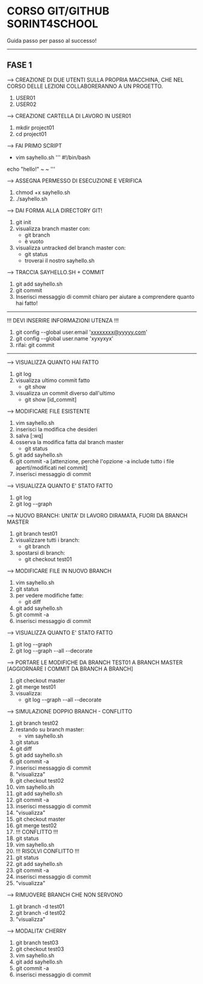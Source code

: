 # CORSO GIT/GITHUB SORINT4SCHOOL
Guida passo per passo al successo!

***

## FASE 1
--> CREAZIONE DI DUE UTENTI SULLA PROPRIA MACCHINA, CHE NEL CORSO DELLE LEZIONI COLLABORERANNO A UN PROGETTO.
1. USER01
2. USER02

--> CREAZIONE CARTELLA DI LAVORO IN USER01
1. mkdir project01
2. cd project01

--> FAI PRIMO SCRIPT
* vim sayhello.sh
'''
#!/bin/bash

echo "hello!"
~
~
'''

--> ASSEGNA PERMESSO DI ESECUZIONE E VERIFICA
1. chmod +x sayhello.sh
2. ./sayhello.sh

--> DAI FORMA ALLA DIRECTORY GIT!
1. git init
2. visualizza branch master con:
	* git branch
	* è vuoto
3. visualizza untracked del branch master con:
	* git status
	* troverai il nostro sayhello.sh

--> TRACCIA SAYHELLO.SH + COMMIT
1. git add sayhello.sh
2. git commit
3. Inserisci messaggio di commit chiaro per aiutare a comprendere quanto hai fatto!

***

!!! DEVI INSERIRE INFORMAZIONI UTENZA !!!
1. git config --global user.email 'xxxxxxxx@yyyyy.com'
2. git config --global user.name 'xyxyxyx'
3. rifai: git commit

***

--> VISUALIZZA QUANTO HAI FATTO
1. git log
2. visualizza ultimo commit fatto
	* git show
3. visualizza un commit diverso dall'ultimo
	* git show [id_commit]

--> MODIFICARE FILE ESISTENTE
1. vim sayhello.sh
2. inserisci la modifica che desideri
3. salva [:wq]
4. osserva la modifica fatta dal branch master
	* git status
5. git add sayhello.sh
6. git commit -a [attenzione, perchè l'opzione -a include tutto i file aperti/modificati nel commit]
7. inserisci messaggio di commit

--> VISUALIZZA QUANTO E' STATO FATTO
1. git log
2. git log --graph

--> NUOVO BRANCH: UNITA' DI LAVORO DIRAMATA, FUORI DA BRANCH MASTER
1. git branch test01
2. visualizzare tutti i branch:
	* git branch
3. spostarsi di branch:
	* git checkout test01

--> MODIFICARE FILE IN NUOVO BRANCH
1. vim sayhello.sh
2. git status
3. per vedere modifiche fatte:
	* git diff
4. git add sayhello.sh
5. git commit -a
6. inserisci messaggio di commit

--> VISUALIZZA QUANTO E' STATO FATTO
1. git log --graph
2. git log --graph --all --decorate

--> PORTARE LE MODIFICHE DA BRANCH TEST01 A BRANCH MASTER [AGGIORNARE I COMMIT DA BRANCH A BRANCH]
1. git checkout master
2. git merge test01
3. visualizza:
	* git log --graph --all --decorate

--> SIMULAZIONE DOPPIO BRANCH - CONFLITTO
1. git branch test02
2. restando su branch master:
	* vim sayhello.sh
3. git status
4. git diff
5. git add sayhello.sh
6. git commit -a
7. inserisci messaggio di commit
8. "visualizza"
9. git checkout test02
10. vim sayhello.sh
11. git add sayhello.sh
12. git commit -a
13. inserisci messaggio di commit
14. "visualizza"
15. git checkout master
16. git merge test02
17. !!! CONFLITTO !!!
18. git status
19. vim sayhello.sh
20. !!! RISOLVI CONFLITTO !!!
21. git status
22. git add sayhello.sh
23. git commit -a
24. inserisci messaggio di commit
25. "visualizza"

--> RIMUOVERE BRANCH CHE NON SERVONO
1. git branch -d test01
2. git branch -d test02
3. "visualizza"

--> MODALITA' CHERRY
1. git branch test03
2. git checkout test03
3. vim sayhello.sh
4. git add sayhello.sh
5. git commit -a
6. inserisci messaggio di commit


